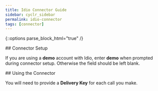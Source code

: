 ```yaml
---
title: Idio Connector Guide
sidebar: cyclr_sidebar
permalink: idio-connector
tags: [connector]
---
```

{::options parse_block_html="true" /}
<section class="card py-5 my-5">
## Connector Setup

If you are using a **demo** account with Idio, enter **demo** when prompted during connector setup.  Otherwise the field should be left blank.


</section>
<section class="card py-5 my-5">
## Using the Connector

You will need to provide a **Delivery Key** for each call you make.

</section>
